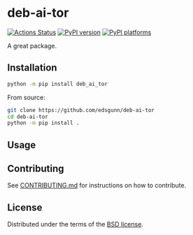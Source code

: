 # deb-ai-tor

[![Actions Status][actions-badge]][actions-link]
[![PyPI version][pypi-version]][pypi-link]
[![PyPI platforms][pypi-platforms]][pypi-link]

A great package.

## Installation

```bash
python -m pip install deb_ai_tor
```

From source:
```bash
git clone https://github.com/edsgunn/deb-ai-tor
cd deb-ai-tor
python -m pip install .
```

## Usage


## Contributing

See [CONTRIBUTING.md](CONTRIBUTING.md) for instructions on how to contribute.

## License

Distributed under the terms of the [BSD license](LICENSE).


<!-- prettier-ignore-start -->
[actions-badge]:            https://github.com/edsgunn/deb-ai-tor/workflows/CI/badge.svg
[actions-link]:             https://github.com/edsgunn/deb-ai-tor/actions
[pypi-link]:                https://pypi.org/project/deb-ai-tor/
[pypi-platforms]:           https://img.shields.io/pypi/pyversions/deb-ai-tor
[pypi-version]:             https://img.shields.io/pypi/v/deb-ai-tor
<!-- prettier-ignore-end -->
